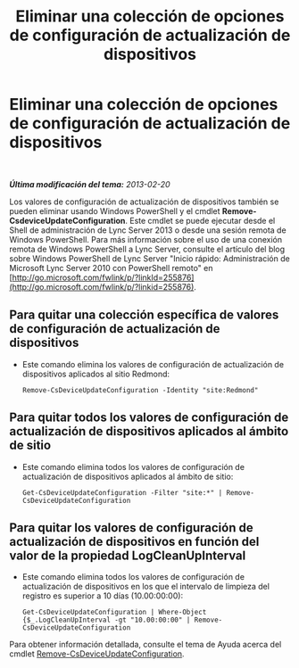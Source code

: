 ﻿---
title: Eliminar una colección de opciones de configuración de actualización de dispositivos
TOCTitle: Eliminar una colección de opciones de configuración de actualización de dispositivos
ms:assetid: 1a649136-34a9-42a7-a5b3-a78bbfe93f36
ms:mtpsurl: https://technet.microsoft.com/es-es/library/JJ994019(v=OCS.15)
ms:contentKeyID: 52061602
ms.date: 01/07/2017
mtps_version: v=OCS.15
ms.translationtype: HT
---

# Eliminar una colección de opciones de configuración de actualización de dispositivos

 

_**Última modificación del tema:** 2013-02-20_

Los valores de configuración de actualización de dispositivos también se pueden eliminar usando Windows PowerShell y el cmdlet **Remove-CsdeviceUpdateConfiguration**. Este cmdlet se puede ejecutar desde el Shell de administración de Lync Server 2013 o desde una sesión remota de Windows PowerShell. Para más información sobre el uso de una conexión remota de Windows PowerShell a Lync Server, consulte el artículo del blog sobre Windows PowerShell de Lync Server "Inicio rápido: Administración de Microsoft Lync Server 2010 con PowerShell remoto" en [http://go.microsoft.com/fwlink/p/?linkId=255876](http://go.microsoft.com/fwlink/p/?linkid=255876).


## Para quitar una colección específica de valores de configuración de actualización de dispositivos

  - Este comando elimina los valores de configuración de actualización de dispositivos aplicados al sitio Redmond:
    
        Remove-CsDeviceUpdateConfiguration -Identity "site:Redmond"

## Para quitar todos los valores de configuración de actualización de dispositivos aplicados al ámbito de sitio

  - Este comando elimina todos los valores de configuración de actualización de dispositivos aplicados al ámbito de sitio:
    
        Get-CsDeviceUpdateConfiguration -Filter "site:*" | Remove-CsDeviceUpdateConfiguration

## Para quitar los valores de configuración de actualización de dispositivos en función del valor de la propiedad LogCleanUpInterval

  - Este comando elimina todos los valores de configuración de actualización de dispositivos en los que el intervalo de limpieza del registro es superior a 10 días (10.00:00:00):
    
        Get-CsDeviceUpdateConfiguration | Where-Object {$_.LogCleanUpInterval -gt "10.00:00:00" | Remove-CsDeviceUpdateConfiguration

Para obtener información detallada, consulte el tema de Ayuda acerca del cmdlet [Remove-CsDeviceUpdateConfiguration](remove-csdeviceupdateconfiguration.md).

